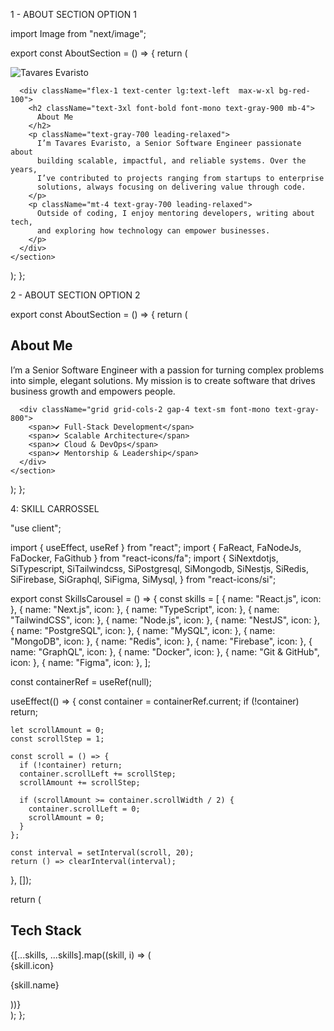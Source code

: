 1 - ABOUT SECTION OPTION 1

import Image from "next/image";

export const AboutSection = () => {
  return (
    <section className="container mx-auto my-20 px-6 flex flex-col lg:flex-row gap-20 items-center m-auto">
      <div className="w-full lg:w-1/4 h-100 relative">
        <Image
          fill
          alt="Tavares Evaristo"
          src="/about/image-1.jpeg"
          className="object-cover"
        />
      </div>

      <div className="flex-1 text-center lg:text-left  max-w-xl bg-red-100">
        <h2 className="text-3xl font-bold font-mono text-gray-900 mb-4">
          About Me
        </h2>
        <p className="text-gray-700 leading-relaxed">
          I’m Tavares Evaristo, a Senior Software Engineer passionate about
          building scalable, impactful, and reliable systems. Over the years,
          I’ve contributed to projects ranging from startups to enterprise
          solutions, always focusing on delivering value through code.
        </p>
        <p className="mt-4 text-gray-700 leading-relaxed">
          Outside of coding, I enjoy mentoring developers, writing about tech,
          and exploring how technology can empower businesses.
        </p>
      </div>
    </section>
  );
};







2 - ABOUT SECTION OPTION 2



export const AboutSection = () => {
  return (
    <section className="container mx-auto my-20 px-6 max-w-3xl text-center lg:text-left">
      <h2 className="text-3xl font-bold font-mono text-gray-900 mb-6">
        About Me
      </h2>
      <p className="text-gray-700 leading-relaxed mb-6">
        I’m a Senior Software Engineer with a passion for turning complex
        problems into simple, elegant solutions. My mission is to create
        software that drives business growth and empowers people.
      </p>

      <div className="grid grid-cols-2 gap-4 text-sm font-mono text-gray-800">
        <span>✔ Full-Stack Development</span>
        <span>✔ Scalable Architecture</span>
        <span>✔ Cloud & DevOps</span>
        <span>✔ Mentorship & Leadership</span>
      </div>
    </section>
  );
};



4: SKILL CARROSSEL

"use client";

import { useEffect, useRef } from "react";
import { FaReact, FaNodeJs, FaDocker, FaGithub } from "react-icons/fa";
import {
  SiNextdotjs,
  SiTypescript,
  SiTailwindcss,
  SiPostgresql,
  SiMongodb,
  SiNestjs,
  SiRedis,
  SiFirebase,
  SiGraphql,
  SiFigma,
  SiMysql,
} from "react-icons/si";

export const SkillsCarousel = () => {
  const skills = [
    { name: "React.js", icon: <FaReact className="text-sky-500" /> },
    { name: "Next.js", icon: <SiNextdotjs className="text-black" /> },
    { name: "TypeScript", icon: <SiTypescript className="text-blue-600" /> },
    { name: "TailwindCSS", icon: <SiTailwindcss className="text-sky-400" /> },
    { name: "Node.js", icon: <FaNodeJs className="text-green-600" /> },
    { name: "NestJS", icon: <SiNestjs className="text-red-600" /> },
    { name: "PostgreSQL", icon: <SiPostgresql className="text-sky-700" /> },
    { name: "MySQL", icon: <SiMysql className="text-sky-700" /> },
    { name: "MongoDB", icon: <SiMongodb className="text-green-700" /> },
    { name: "Redis", icon: <SiRedis className="text-red-500" /> },
    { name: "Firebase", icon: <SiFirebase className="text-yellow-500" /> },
    { name: "GraphQL", icon: <SiGraphql className="text-pink-500" /> },
    { name: "Docker", icon: <FaDocker className="text-blue-500" /> },
    { name: "Git & GitHub", icon: <FaGithub className="text-gray-800" /> },
    { name: "Figma", icon: <SiFigma className="text-purple-500" /> },
  ];

  const containerRef = useRef<HTMLDivElement>(null);

  useEffect(() => {
    const container = containerRef.current;
    if (!container) return;

    let scrollAmount = 0;
    const scrollStep = 1;

    const scroll = () => {
      if (!container) return;
      container.scrollLeft += scrollStep;
      scrollAmount += scrollStep;

      if (scrollAmount >= container.scrollWidth / 2) {
        container.scrollLeft = 0;
        scrollAmount = 0;
      }
    };

    const interval = setInterval(scroll, 20);
    return () => clearInterval(interval);
  }, []);

  return (
    <section className="my-20 px-6">
      <h2 className="text-3xl font-bold font-mono text-center mb-10">
        Tech Stack
      </h2>
      <div
        ref={containerRef}
        className="flex overflow-x-hidden space-x-12 text-5xl"
      >
        {[...skills, ...skills].map((skill, i) => (
          <div
            key={i}
            className="flex flex-col items-center h-full justify-center min-w-[120px] hover:scale-110 hover:text-black transition"
          >
            {skill.icon}
            <p className="text-xs font-mono mt-2 select-none">{skill.name}</p>
          </div>
        ))}
      </div>
    </section>
  );
};

